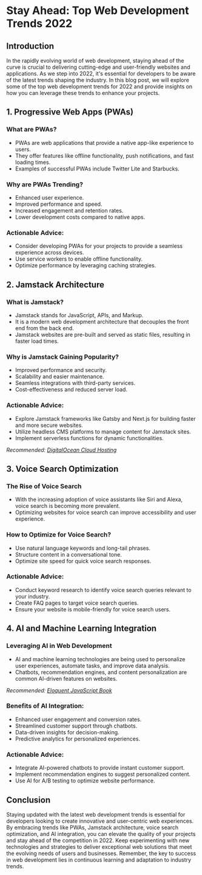# Stay Ahead: Top Web Development Trends 2022

## Introduction

In the rapidly evolving world of web development, staying ahead of the curve is crucial to delivering cutting-edge and user-friendly websites and applications. As we step into 2022, it's essential for developers to be aware of the latest trends shaping the industry. In this blog post, we will explore some of the top web development trends for 2022 and provide insights on how you can leverage these trends to enhance your projects.

## 1. Progressive Web Apps (PWAs)

### What are PWAs?
- PWAs are web applications that provide a native app-like experience to users.
- They offer features like offline functionality, push notifications, and fast loading times.
- Examples of successful PWAs include Twitter Lite and Starbucks.

### Why are PWAs Trending?
- Enhanced user experience.
- Improved performance and speed.
- Increased engagement and retention rates.
- Lower development costs compared to native apps.

### Actionable Advice:
- Consider developing PWAs for your projects to provide a seamless experience across devices.
- Use service workers to enable offline functionality.
- Optimize performance by leveraging caching strategies.

## 2. Jamstack Architecture

### What is Jamstack?
- Jamstack stands for JavaScript, APIs, and Markup.
- It is a modern web development architecture that decouples the front end from the back end.
- Jamstack websites are pre-built and served as static files, resulting in faster load times.

### Why is Jamstack Gaining Popularity?
- Improved performance and security.
- Scalability and easier maintenance.
- Seamless integrations with third-party services.
- Cost-effectiveness and reduced server load.

### Actionable Advice:
- Explore Jamstack frameworks like Gatsby and Next.js for building faster and more secure websites.
- Utilize headless CMS platforms to manage content for Jamstack sites.
- Implement serverless functions for dynamic functionalities.

*Recommended: <a href="https://digitalocean.com" target="_blank" rel="nofollow sponsored">DigitalOcean Cloud Hosting</a>*


## 3. Voice Search Optimization

### The Rise of Voice Search
- With the increasing adoption of voice assistants like Siri and Alexa, voice search is becoming more prevalent.
- Optimizing websites for voice search can improve accessibility and user experience.

### How to Optimize for Voice Search?
- Use natural language keywords and long-tail phrases.
- Structure content in a conversational tone.
- Optimize site speed for quick voice search responses.

### Actionable Advice:
- Conduct keyword research to identify voice search queries relevant to your industry.
- Create FAQ pages to target voice search queries.
- Ensure your website is mobile-friendly for voice search users.

## 4. AI and Machine Learning Integration

### Leveraging AI in Web Development
- AI and machine learning technologies are being used to personalize user experiences, automate tasks, and improve data analysis.
- Chatbots, recommendation engines, and content personalization are common AI-driven features on websites.

*Recommended: <a href="https://amazon.com/dp/B07C3KLQWX?tag=aiblogcontent-20" target="_blank" rel="nofollow sponsored">Eloquent JavaScript Book</a>*


### Benefits of AI Integration:
- Enhanced user engagement and conversion rates.
- Streamlined customer support through chatbots.
- Data-driven insights for decision-making.
- Predictive analytics for personalized experiences.

### Actionable Advice:
- Integrate AI-powered chatbots to provide instant customer support.
- Implement recommendation engines to suggest personalized content.
- Use AI for A/B testing to optimize website performance.

## Conclusion

Staying updated with the latest web development trends is essential for developers looking to create innovative and user-centric web experiences. By embracing trends like PWAs, Jamstack architecture, voice search optimization, and AI integration, you can elevate the quality of your projects and stay ahead of the competition in 2022. Keep experimenting with new technologies and strategies to deliver exceptional web solutions that meet the evolving needs of users and businesses. Remember, the key to success in web development lies in continuous learning and adaptation to industry trends.